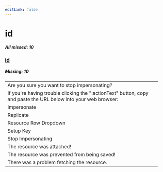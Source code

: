 ```yaml
---
editLink: false
---
```


# id

##### All missed: 10


### [id](https://github.com/Laravel-Lang/lang/blob/main/locales/id/id.json)

##### Missing: 10

<table >
<tr><td align="left" >
Are you sure you want to stop impersonating?
</td>
</tr>
<tr><td align="left" >
If you're having trouble clicking the ":actionText" button, copy and paste the URL below
into your web browser:
</td>
</tr>
<tr><td align="left" >
Impersonate
</td>
</tr>
<tr><td align="left" >
Replicate
</td>
</tr>
<tr><td align="left" >
Resource Row Dropdown
</td>
</tr>
<tr><td align="left" >
Setup Key
</td>
</tr>
<tr><td align="left" >
Stop Impersonating
</td>
</tr>
<tr><td align="left" >
The resource was attached!
</td>
</tr>
<tr><td align="left" >
The resource was prevented from being saved!
</td>
</tr>
<tr><td align="left" >
There was a problem fetching the resource.
</td>
</tr>

</table>


